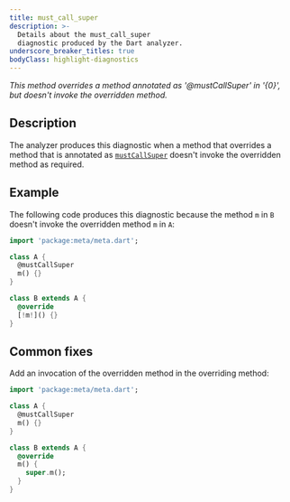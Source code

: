 ```yaml
---
title: must_call_super
description: >-
  Details about the must_call_super
  diagnostic produced by the Dart analyzer.
underscore_breaker_titles: true
bodyClass: highlight-diagnostics
---
```


_This method overrides a method annotated as '@mustCallSuper' in '{0}', but doesn't invoke the overridden method._

## Description

The analyzer produces this diagnostic when a method that overrides a method
that is annotated as [`mustCallSuper`][meta-mustCallSuper] doesn't invoke
the overridden method as required.

## Example

The following code produces this diagnostic because the method `m` in `B`
doesn't invoke the overridden method `m` in `A`:

```dart
import 'package:meta/meta.dart';

class A {
  @mustCallSuper
  m() {}
}

class B extends A {
  @override
  [!m!]() {}
}
```

## Common fixes

Add an invocation of the overridden method in the overriding method:

```dart
import 'package:meta/meta.dart';

class A {
  @mustCallSuper
  m() {}
}

class B extends A {
  @override
  m() {
    super.m();
  }
}
```

[meta-mustCallSuper]: https://pub.dev/documentation/meta/latest/meta/mustCallSuper-constant.html
